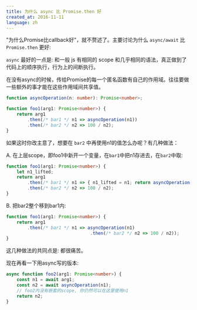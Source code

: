 ```yaml
---
title: 为什么 async 比 Promise.then 好
created_at: 2016-11-11
language: zh
---
```


"为什么Promise比callback好"，就不赘述了。主要讨论为什么 `async/await` 比 `Promise.then` 更好:

`async` 最好的一点是: 和一般 js 有相同的 scope 和几乎相同的语法，真正做到了代码上的顺序执行，行为上的间断执行。

在没有async的时候，传给Promise的每一个匿名函数有自己的作用域。往往要做一些额外的事才能在这些作用域间共享值。

```ts
function asyncOperation(n: number): Promise<number>;

function foo1(arg1: Promise<number>) {
    return arg1
        .then(/* bar1 */ n1 => asyncOperation(n1))
        .then(/* bar2 */ n2 => 100 / n2);
}
```

如果这时你改主意了，想要在 `bar2` 中再使用n1的值怎么办呢？有几种做法：

A. 在上层scope，即foo1中新开一个变量，在`bar1`中把n1存进去，在`bar2`中取:

```ts
function foo1(arg1: Promise<number>) {
    let n1_lifted;
    return arg1
        .then(/* bar1 */ n1 => { n1_lifted = n1; return asyncOperation(n1) })
        .then(/* bar2 */ n2 => 100 / n2);
}
```

B. 把bar2整个移到bar1内:

```ts
function foo1(arg1: Promise<number>) {
    return arg1
        .then(/* bar1 */ n1 => asyncOperation(n1)
                                .then(/* bar2 */ n2 => 100 / n2));
}

```

这几种做法的共同点是: 都很痛苦。

现在再看一下用async写的版本:

```ts
async function foo2(arg1: Promise<number>) {
    const n1 = await arg1;
    const n2 = await asyncOperation(n1);
    // foo2内没有嵌套的scope, 你仍然可以在这里使用n1
    return n2;
}
```
